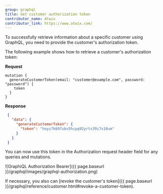 ```yaml
---
group: graphql
title: Get customer authorization token
contributor_name: Atwix
contributor_link: https://www.atwix.com/
---
```


To successfully retrieve information about a specific customer using GraphQL, you need to provide the customer's authorization token.

The following example shows how to retrieve a customer's authorization token:

**Request**

```text
mutation {
  generateCustomerToken(email: "customer@example.com", password: "password") {
    token
  }
}
```

**Response**

```json
 {
   "data": {
     "generateCustomerToken": {
       "token": "hoyz7k697ubv5hcpq92yrtx39i7x10um"
     }
   }
 }
```

You can now use this token in the Authorization request header field for any queries and mutations.

![GraphiQL Authorization Bearer]({{ page.baseurl }}/graphql/images/graphql-authorization.png)

If necessary, you also can [revoke the customer's token]({{ page.baseurl }}/graphql/reference/customer.html#revoke-a-customer-token).
